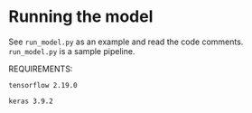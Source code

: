 # Running the model

See `run_model.py` as an example and read the code comments. `run_model.py` is a sample pipeline.

REQUIREMENTS:

`tensorflow 2.19.0`

`keras 3.9.2`
